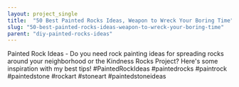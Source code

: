 ```yaml
---
layout: project_single
title:  "50 Best Painted Rocks Ideas, Weapon to Wreck Your Boring Time"
slug: "50-best-painted-rocks-ideas-weapon-to-wreck-your-boring-time"
parent: "diy-painted-rocks-ideas"
---
```

Painted Rock Ideas - Do you need rock painting ideas for spreading rocks around your neighborhood or the Kindness Rocks Project? Here's some inspiration with my best tips! #PaintedRockIdeas #paintedrocks #paintrock #paintedstone #rockart #stoneart #paintedstoneideas